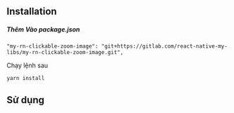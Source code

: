 ## Installation

##### Thêm Vào package.json
```
"my-rn-clickable-zoom-image": "git+https://gitlab.com/react-native-my-libs/my-rn-clickable-zoom-image.git",
```

Chạy  lệnh sau
```
yarn install
```

## Sử dụng

